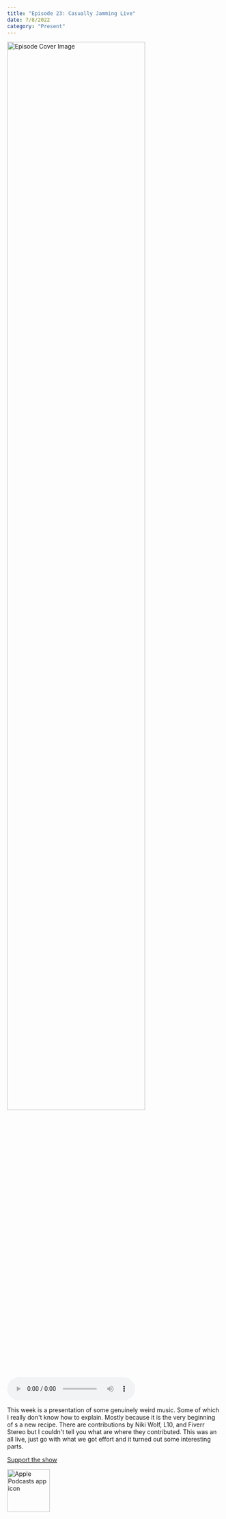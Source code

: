 ```yaml
---
title: "Episode 23: Casually Jamming Live"
date: 7/8/2022
category: "Present"
---
```

<img src="https://artwork.captivate.fm/59066fbb-714a-4c43-945d-04a100018f36/60854458c4d1acdf4e1c2f79c4137142d85d78e379bdafbd69bd34c85f5819ad.jpg" alt="Episode Cover Image" width=80%/>
<audio controls>
  <source src="https://podcasts.captivate.fm/media/9469bc90-cfff-49ce-be9c-f30c8ef7d4ee/10928102-episode-23-casually-jamming-live.mp3" type="audio/mpeg">
  Your browser does not support the audio element.
</audio>

<p>This week is a presentation of some genuinely weird music. Some of which I really don&apos;t know how to explain. Mostly because it is the very beginning of s a new recipe. There are contributions by Niki Wolf, L10, and Fiverr Stereo but I couldn&apos;t tell you what are where they contributed. This was an all live, just go with what we got effort and it turned out some interesting parts. </p><a rel="payment" href="https://www.paypal.com/donate/?hosted_button_id=WX3GRUK5BHJLS">Support the show</a>

<a href="https://podcasts.apple.com/us/podcast/living-room-music/id1608791560?tscg=30200&itsct=podcast_box_appicon&ls=1&mttnsubad=1608791560" style="display: inline-block;"><img src="https://toolbox.marketingtools.apple.com/api/v2/badges/app-icon-podcasts/standard/en-us" alt="Apple Podcasts app icon" style="width: 100px; height: 100px; vertical-align: middle; object-fit: contain;" /></a>
    